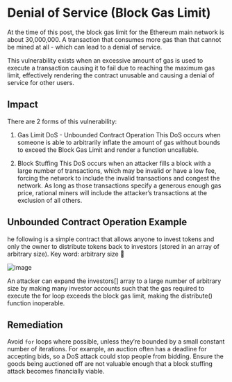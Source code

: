 # Denial of Service (Block Gas Limit)
At the time of this post, the block gas limit for the Ethereum main network is about 30,000,000. A transaction that consumes more gas than that cannot be mined at all - which can lead to a denial of service.

This vulnerability exists when an excessive amount of gas is used to execute a transaction causing it to fail due to reaching the maximum gas limit, effectively rendering the contract unusable and causing a denial of service for other users.

## Impact
There are 2 forms of this vulnerability:

1. Gas Limit DoS - Unbounded Contract Operation
This DoS occurs when someone is able to arbitrarily inflate the amount of gas without bounds to exceed the Block Gas Limit and render a function uncallable.

2. Block Stuffing
This DoS occurs when an attacker fills a block with a large number of transactions, which may be invalid or have a low fee, forcing the network to include the invalid transactions and congest the network. As long as those transactions specify a generous enough gas price, rational miners will include the attacker’s transactions at the exclusion of all others.

## Unbounded Contract Operation Example
he following is a simple contract that allows anyone to invest tokens and only the owner to distribute tokens back to investors (stored in an array of arbitrary size). Key word: arbitrary size 👀

![image](https://user-images.githubusercontent.com/35583758/225690860-52729a23-8667-4d0b-b7b1-67d0c6e059b6.png)

An attacker can expand the investors[] array to a large number of arbitrary size by making many investor accounts such that the gas required to execute the for loop exceeds the block gas limit, making the distribute() function inoperable.

## Remediation
Avoid `for` loops where possible, unless they’re bounded by a small constant number of iterations. For example, an auction often has a deadline for accepting bids, so a DoS attack could stop people from bidding. Ensure the goods being auctioned off are not valuable enough that a block stuffing attack becomes financially viable.
